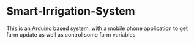 # Smart-Irrigation-System
This is an Arduino based system, with a mobile phone application to get farm update as well as control some farm variables
